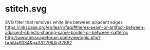 # stitch.svg

SVG filter that removes white line between adjacent edges
https://inkscape.org/en/learn/faq/#theres-seam-or-artifact-between-adjacent-objects-sharing-same-border-or-between-patterns
http://www.inkscapeforum.com/viewtopic.php?f=5&t=9034&p=33279&#p32882
